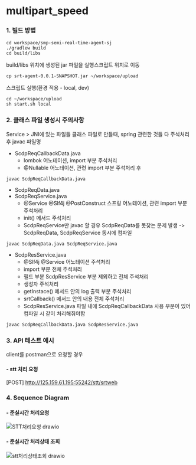 # multipart_speed

### 1. 빌드 방법
```
cd workspace/smp-semi-real-time-agent-sj
./gradlew build
cd build/libs
```
build/libs 위치에 생성된 jar 파일을 실행스크립트 위치로 이동
```
cp srt-agent-0.0.1-SNAPSHOT.jar ~/workspace/upload
```
스크립트 실행(환경 적용 - local, dev)
```
cd ~/workspace/upload
sh start.sh local
```
### 2. 클래스 파일 생성시 주의사항
Service > JNI에 있는 파일들 클래스 파일로 만들때, spring 관련한 것들 다 주석처리 후 javac 파일명

- ScdpReqCallbackData.java 
  - lombok 어노테이션, import 부분 주석처리 
  - @Nullable 어노테이션, 관련 import 부분 주석처리 후
```
javac ScdpReqCallbackData.java
```
- ScdpReqData.java
- ScdpReqService.java
  - @Service @Slf4j @PostConstruct 스프링 어노테이션, 관련 import 부분 주석처리
  - init() 메서드 주석처리
  - ScdpReqService만 javac 할 경우 ScdpReqData를 못찾는 문제 발생 -> ScdpReqData, ScdpReqService 동시에 컴파일
```
javac ScdpReqData.java ScdpReqService.java
```
- ScdpResService.java
  - @Slf4j @Service 어노테이션 주석처리
  - import 부분 전체 주석처리
  - 필드 부분 ScdpResService 부분 제외하고 전체 주석처리
  - 생성자 주석처리
  - getInstace() 메서드 안의 log 출력 부분 주석처리
  - srtCallback() 메서드 안의 내용 전체 주석처리
  - ScdpResService.java 파일 내에 ScdpReqCallbackData 사용 부분이 있어 컴파일 시 같이 처리해줘야함
 ```
 javac ScdpReqCallbackData.java ScdpResService.java
 ```
 


### 3. API 테스트 예시
client를 postman으로 요청할 경우

#### - stt 처리 요청
[POST] http://125.159.61.195:55242/stt/srtweb

### 4. Sequence Diagram 
#### - 준실시간 처리요청
![STT처리요청 drawio](https://user-images.githubusercontent.com/70994710/191179428-b7733b06-23fe-4586-8964-f75567f5ee8f.png)
#### - 준실시간 처리상태 조회
![stt처리상태조회 drawio](https://user-images.githubusercontent.com/70994710/191179838-5a7f0c94-0e72-43d3-b689-5f2c83182dcc.png)






